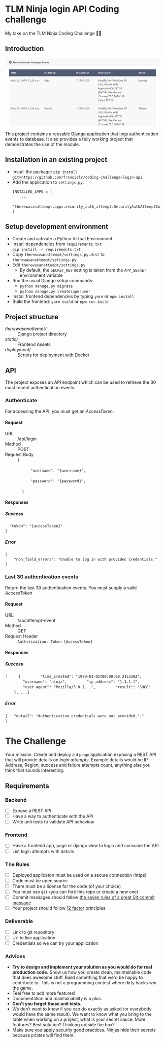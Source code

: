 # TLM Ninja login API Coding challenge

My take on the TLM Ninja Coding Challenge 🐱‍👤

## Introduction
![Demo](demo.png)

This project contains a reusable Django application that logs authentication events to database.
It also provides a fully working project that demonstrates the use of the module.

## Installation in an existing project

* Install the package: `pip install git+https://github.com/francislr/coding-challenge-login-api`
* Add the application to `settings.py`:
    ```
    INSTALLED_APPS = [
        ...
        'therewasanattempt.apps.security_auth_attempt.SecurityAuthAttemptConfig',
    ]
    ```

## Setup development environment

* Create and activate a Python Virtual Environment
* Install dependencies from `requirements.txt`<br>
  `pip install -r requirements.txt`
* Copy `therewasanattempt/settings.py.dist` to `therewasanattempt/settings.py`
* Edit `therewasanattempt/settings.py`
  * By default, the `SECRET_KEY` setting is taken from the `APP_SECRET` environment variable
* Run the usual Django setup commands:
  * `python manage.py migrate`
  * `python manage.py createsuperuser`
* Install frontend dependencies by typing `yarn` or `npm install`
* Build the frontend: `yarn build` or `npm run build`

## Project structure

<dl>
  <dt><i>therewasanattempt/</i></dt>
  <dd>Django project directory</dd>
  <dt><i>static/</i></dt>
  <dd>Frontend Assets</dd>
  <dt><i>deployment/</i></dt>
  <dd>Scripts for deployment with Docker</dd>
</dl>

## API

The project exposes an API endpoint which can be used to retrieve the 30 most recent authentication events.

### Authenticate

For accessing the API, you must get an *AccessToken*.

#### Request
<dl>
  <dt>URL</dt>
  <dd>/api/login</dd>
  <dt>Method</dt>
  <dd>POST</dd>
  <dt>Request Body</dt>
  <dd><code>{<br>
    &nbsp;&nbsp;"username": "{username}",<br>
    &nbsp;&nbsp;"password": "{password}",<br>
  }</code></dd>
</dl>

#### Responses
##### Success
```{
  "token": "{accessToken}"
}
```
##### Error
```
{
    "non_field_errors": "Unable to log in with provided credentials."
}
```


### Last 30 authentication events

Return the last 30 authentication events.
You must supply a valid *AccessToken* 

#### Request
<dl>
  <dt>URL</dt>
  <dd>/api/attempt-event</dd>
  <dt>Method</dt>
  <dd>GET</dd>
  <dt>Request Header</dt>
  <dd><code>Authorization: Token {AccessToken}</code></dd>
</dl>

#### Responses
##### Success
<code>[
&nbsp;&nbsp;&nbsp;&nbsp;{
&nbsp;&nbsp;&nbsp;&nbsp;&nbsp;&nbsp;&nbsp;&nbsp;"time_created": "1970-01-01T00:00:00.215339Z",
&nbsp;&nbsp;&nbsp;&nbsp;&nbsp;&nbsp;&nbsp;&nbsp;"username": "ninja",
&nbsp;&nbsp;&nbsp;&nbsp;&nbsp;&nbsp;&nbsp;&nbsp;"ip_address": "1.1.1.1",
&nbsp;&nbsp;&nbsp;&nbsp;&nbsp;&nbsp;&nbsp;&nbsp;"user_agent": "Mozilla/5.0 (...",
&nbsp;&nbsp;&nbsp;&nbsp;&nbsp;&nbsp;&nbsp;&nbsp;"result": "SUCC"
&nbsp;&nbsp;&nbsp;&nbsp;},
    ...]</code>
</code>
##### Error
<code>{
    &nbsp;&nbsp;"detail": "Authentication credentials were not provided."."
  }</code>
</code>


# The Challenge

Your mission: Create and deploy a `django` application exposing a REST API that will provide details on _login attempts_.
Example details would be IP Address, Region, success and failure attempts count, anything else you think that sounds interesting.

## Requirements

### Backend

- [ ] Expose a REST API
- [ ] Have a way to authenticate with the API
- [ ] Write unit tests to validate API behaviour

### Frontend

- [ ] Have a frontend app, page or django view to login and consume the API
- [ ] List login attempts with details

### The Rules

- [ ] Deployed applicaton must be used on a secure connection (https)
- [ ] Code must be open source
- [ ] There must be a license for the code (of your choice)
- [ ] You must use `git` (you can fork this repo or create a new one)
- [ ] Commit messages should follow [the seven rules of a great Git commit message](https://chris.beams.io/posts/git-commit/)
- [ ] Your project should follow [12 factor](https://12factor.net/) principles

### Deliverable

- [ ] Link to git repository
- [ ] Url to live application
- [ ] Credentials so we can try your application

### Advices

* **Try to design and implement your solution as you would do for real production code.** Show us how you create clean, maintainable code that does awesome stuff. Build something that we'd be happy to contribute to. This is not a programming contest where dirty hacks win the game.
* Feel free to add more features!
* Documentation and maintainability is a plus.
* **Don't you forget those unit tests.**
* We don’t want to know if you can do exactly as asked (or everybody would have the same result). We want to know what you bring to the table when working on a project, what is your secret sauce. More features? Best solution? Thinking outside the box?
* Make sure you apply security good practices. Ninjas hide their secrets because pirates will find them.


